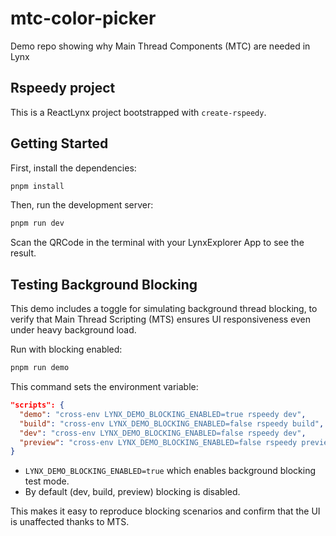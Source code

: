 # mtc-color-picker

Demo repo showing why Main Thread Components (MTC) are needed in Lynx

## Rspeedy project

This is a ReactLynx project bootstrapped with `create-rspeedy`.

## Getting Started

First, install the dependencies:

```bash
pnpm install
```

Then, run the development server:

```bash
pnpm run dev
```

Scan the QRCode in the terminal with your LynxExplorer App to see the result.

## Testing Background Blocking

This demo includes a toggle for simulating background thread blocking, to verify that Main Thread Scripting (MTS) ensures UI responsiveness even under heavy background load.

Run with blocking enabled:

```bash
pnpm run demo
```

This command sets the environment variable:

```json
"scripts": {
  "demo": "cross-env LYNX_DEMO_BLOCKING_ENABLED=true rspeedy dev",
  "build": "cross-env LYNX_DEMO_BLOCKING_ENABLED=false rspeedy build",
  "dev": "cross-env LYNX_DEMO_BLOCKING_ENABLED=false rspeedy dev",
  "preview": "cross-env LYNX_DEMO_BLOCKING_ENABLED=false rspeedy preview"
}
```

- `LYNX_DEMO_BLOCKING_ENABLED=true` which enables background blocking test mode.
- By default (dev, build, preview) blocking is disabled.

This makes it easy to reproduce blocking scenarios and confirm that the UI is unaffected thanks to MTS.
